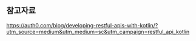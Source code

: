 ## 참고자료
https://auth0.com/blog/developing-restful-apis-with-kotlin/?utm_source=medium&utm_medium=sc&utm_campaign=restful_api_kotlin